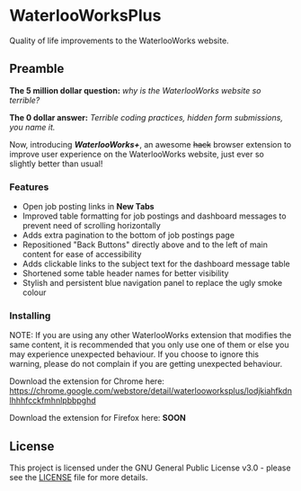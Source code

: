# WaterlooWorksPlus

Quality of life improvements to the WaterlooWorks website.

## Preamble

**The 5 million dollar question:** _why is the WaterlooWorks website so terrible?_

**The 0 dollar answer:** _Terrible coding practices, hidden form submissions, you name it._

Now, introducing **_WaterlooWorks+_**, an awesome ~~hack~~ browser extension to improve user experience on the WaterlooWorks website, just ever so slightly better than usual!

### Features

* Open job posting links in **New Tabs**
* Improved table formatting for job postings and dashboard messages to prevent need of scrolling horizontally
* Adds extra pagination to the bottom of job postings page
* Repositioned "Back Buttons" directly above and to the left of main content for ease of accessibility
* Adds clickable links to the subject text for the dashboard message table
* Shortened some table header names for better visibility
* Stylish and persistent blue navigation panel to replace the ugly smoke colour

### Installing

NOTE: If you are using any other WaterlooWorks extension that modifies the same content,
it is recommended that you only use one of them or else you may experience unexpected behaviour.
If you choose to ignore this warning, please do not complain if you are getting unexpected behaviour.

Download the extension for Chrome here: https://chrome.google.com/webstore/detail/waterlooworksplus/lodjkiahfkdnlhhhfcckfmhnlpbbpghd

Download the extension for Firefox here: **SOON**

## License

This project is licensed under the GNU General Public License v3.0 - please see the [LICENSE](LICENSE) file for more details.
